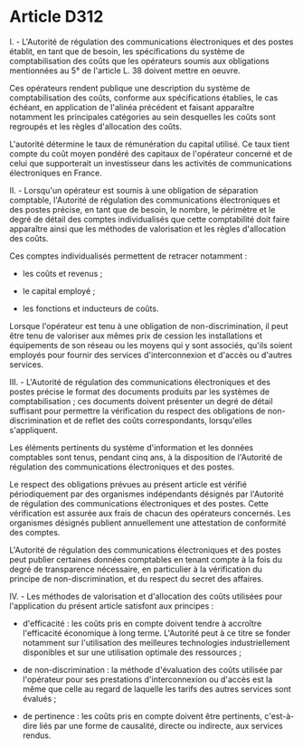 # Article D312

I. - L'Autorité de régulation des communications électroniques et des postes établit, en tant que de besoin, les spécifications du système de comptabilisation des coûts que les opérateurs soumis aux obligations mentionnées au 5° de l'article L. 38 doivent mettre en oeuvre.

Ces opérateurs rendent publique une description du système de comptabilisation des coûts, conforme aux spécifications établies, le cas échéant, en application de l'alinéa précédent et faisant apparaître notamment les principales catégories au sein desquelles les coûts sont regroupés et les règles d'allocation des coûts.

L'autorité détermine le taux de rémunération du capital utilisé. Ce taux tient compte du coût moyen pondéré des capitaux de l'opérateur concerné et de celui que supporterait un investisseur dans les activités de communications électroniques en France.

II. - Lorsqu'un opérateur est soumis à une obligation de séparation comptable, l'Autorité de régulation des communications électroniques et des postes précise, en tant que de besoin, le nombre, le périmètre et le degré de détail des comptes individualisés que cette comptabilité doit faire apparaître ainsi que les méthodes de valorisation et les règles d'allocation des coûts.

Ces comptes individualisés permettent de retracer notamment :

- les coûts et revenus ;

- le capital employé ;

- les fonctions et inducteurs de coûts.

Lorsque l'opérateur est tenu à une obligation de non-discrimination, il peut être tenu de valoriser aux mêmes prix de cession les installations et équipements de son réseau ou les moyens qui y sont associés, qu'ils soient employés pour fournir des services d'interconnexion et d'accès ou d'autres services.

III. - L'Autorité de régulation des communications électroniques et des postes précise le format des documents produits par les systèmes de comptabilisation ; ces documents doivent présenter un degré de détail suffisant pour permettre la vérification du respect des obligations de non-discrimination et de reflet des coûts correspondants, lorsqu'elles s'appliquent.

Les éléments pertinents du système d'information et les données comptables sont tenus, pendant cinq ans, à la disposition de l'Autorité de régulation des communications électroniques et des postes.

Le respect des obligations prévues au présent article est vérifié périodiquement par des organismes indépendants désignés par l'Autorité de régulation des communications électroniques et des postes. Cette vérification est assurée aux frais de chacun des opérateurs concernés. Les organismes désignés publient annuellement une attestation de conformité des comptes.

L'Autorité de régulation des communications électroniques et des postes peut publier certaines données comptables en tenant compte à la fois du degré de transparence nécessaire, en particulier à la vérification du principe de non-discrimination, et du respect du secret des affaires.

IV. - Les méthodes de valorisation et d'allocation des coûts utilisées pour l'application du présent article satisfont aux principes :

- d'efficacité : les coûts pris en compte doivent tendre à accroître l'efficacité économique à long terme. L'Autorité peut à ce titre se fonder notamment sur l'utilisation des meilleures technologies industriellement disponibles et sur une utilisation optimale des ressources ;

- de non-discrimination : la méthode d'évaluation des coûts utilisée par l'opérateur pour ses prestations d'interconnexion ou d'accès est la même que celle au regard de laquelle les tarifs des autres services sont évalués ;

- de pertinence : les coûts pris en compte doivent être pertinents, c'est-à-dire liés par une forme de causalité, directe ou indirecte, aux services rendus.